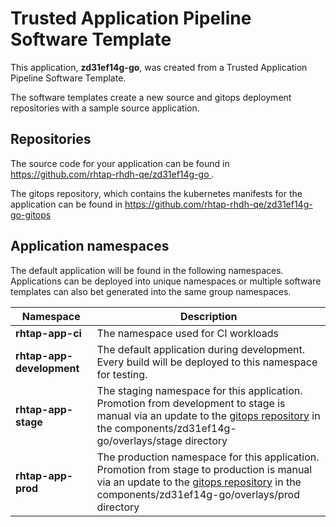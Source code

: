 # Trusted Application Pipeline Software Template

This application, **zd31ef14g-go**, was created from a Trusted Application Pipeline Software Template.

The software templates create a new source and gitops deployment repositories with a sample source application. 

## Repositories

The source code for your application can be found in [https://github.com/rhtap-rhdh-qe/zd31ef14g-go ](https://github.com/rhtap-rhdh-qe/zd31ef14g-go ).
 
The gitops repository, which contains the kubernetes manifests for the application can be found in 
[https://github.com/rhtap-rhdh-qe/zd31ef14g-go-gitops ](https://github.com/rhtap-rhdh-qe/zd31ef14g-go-gitops ) 

## Application namespaces 

The default application will be found in the following namespaces. Applications can be deployed into unique namespaces or multiple software templates can also bet generated into the same group namespaces.  

|  Namespace   |  Description   |  
| -------- | -------- |
| **rhtap-app-ci** | The namespace used for CI workloads |
| **rhtap-app-development** | The default application during development. Every build will be deployed to this namespace for testing. |
| **rhtap-app-stage** | The staging namespace for this application. Promotion from development to stage is manual via an update to the [gitops repository](https://github.com/rhtap-rhdh-qe/zd31ef14g-go-gitops ) in the components/zd31ef14g-go/overlays/stage directory |
| **rhtap-app-prod** | The production namespace for this application. Promotion from stage to production is manual via an update to the [gitops repository](https://github.com/rhtap-rhdh-qe/zd31ef14g-go-gitops ) in the components/zd31ef14g-go/overlays/prod directory |